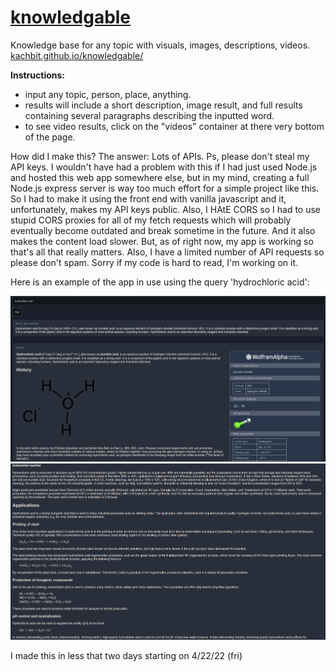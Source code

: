 # [knowledgable](kachbit.github.io/knowledgable/)
Knowledge base for any topic with visuals, images, descriptions, videos.
[kachbit.github.io/knowledgable/](kachbit.github.io/knowledgable/)

**Instructions:** <br>
* input any topic, person, place, anything.
* results will include a short description, image result, and full results containing several paragraphs describing the inputted word. 
* to see video results, click on the "videos" container at there very bottom of the page.

How did I make this? The answer: Lots of APIs. Ps, please don't steal my API keys. I wouldn't have had a problem with this if I had just used Node.js and hosted this web app somewhere else, but in my mind, creating a full Node.js express server is way too much effort for a simple project like this. So I had to make it using the front end with vanilla javascript and it, unfortunately, makes my API keys public. Also, I HAtE CORS so I had to use stupid CORS proxies for all of my fetch requests which will probably eventually become outdated and break sometime in the future. And it also makes the content load slower. But, as of right now, my app is working so that's all that really matters. Also, I have a limited number of API requests so please don't spam. Sorry if my code is hard to read, I'm working on it.

Here is an example of the app in use using the query 'hydrochloric acid':

![alt text](./images/img2.png "Title")
![alt text](./images/img3.png "Title")


I made this in less that two days starting on 4/22/22 (fri)
